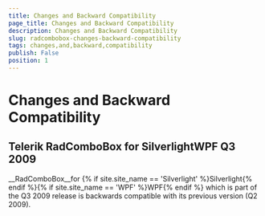 ```yaml
---
title: Changes and Backward Compatibility
page_title: Changes and Backward Compatibility
description: Changes and Backward Compatibility
slug: radcombobox-changes-backward-compatibility
tags: changes,and,backward,compatibility
publish: False
position: 1
---
```


# Changes and Backward Compatibility



## Telerik RadComboBox for SilverlightWPF Q3 2009

__RadComboBox__for {% if site.site_name == 'Silverlight' %}Silverlight{% endif %}{% if site.site_name == 'WPF' %}WPF{% endif %} which is part of the Q3 2009 release is backwards compatible with its previous version (Q2 2009).
